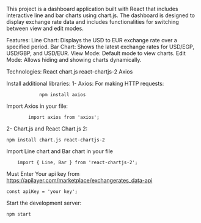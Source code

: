 This project is a dashboard application built with React that includes interactive line and bar charts using chart.js. The dashboard is designed to display exchange rate data and includes functionalities for switching between view and edit modes.

Features:
    Line Chart: Displays the USD to EUR exchange rate over a specified period.
    Bar Chart: Shows the latest exchange rates for USD/EGP, USD/GBP, and USD/EUR.
    View Mode: Default mode to view charts.
    Edit Mode: Allows hiding and showing charts dynamically.

Technologies:
    React
    chart.js
    react-chartjs-2
    Axios

Install additional libraries:
    1- Axios: For making HTTP requests:
    
                npm install axios

Import Axios in your file:

            import axios from 'axios';


2- Chart.js and React Chart.js 2:

    npm install chart.js react-chartjs-2

   Import Line chart and Bar chart in your file
   
        import { Line, Bar } from 'react-chartjs-2';

Must Enter Your api key from
https://apilayer.com/marketplace/exchangerates_data-api

    const apiKey = 'your key';


Start the development server:

    npm start


